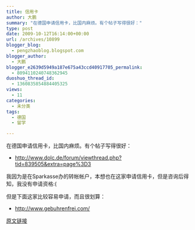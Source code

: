 ```yaml
---
title: 信用卡
author: 大鹏
summary: "在德国申请信用卡，比国内麻烦。有个帖子写得很好："
type: post
date: 2009-10-12T16:14:00+00:00
url: /archives/10899
blogger_blog:
  - pengzhaoblog.blogspot.com
blogger_author:
  - 大鹏
blogger_e2639d5949a187e675a43ccd40917705_permalink:
  - 8094110240748362945
duoshuo_thread_id:
  - 1360835854884405325
views:
  - 11
categories:
  - 未分类
tags:
  - 德国
  - 留学

---
```

在德国申请信用卡，比国内麻烦。有个帖子写得很好：

  * http://www.dolc.de/forum/viewthread.php?tid=839505&extra=page%3D3

我因为是在Sparkasse办的转帐帐户，本想也在这家申请信用卡，但是咨询后得知，我没有申请资格:(

但是下面这家比较容易申请，而且很划算：

  * http://www.gebuhrenfrei.com/

[原文链接](http://dapengde.com/archives/10899)

